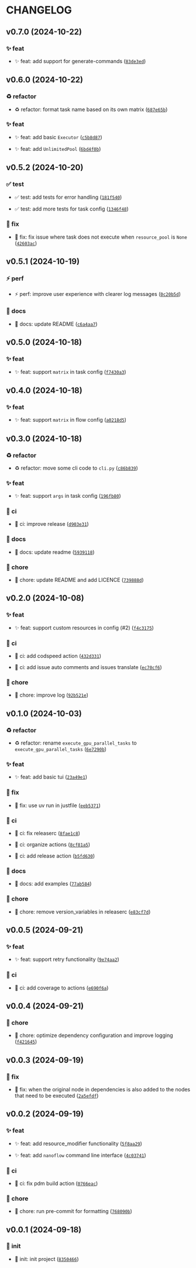 # CHANGELOG

## v0.7.0 (2024-10-22)

### ✨ feat

* ✨ feat: add support for generate-commands ([`83de3ed`](https://github.com/zrr-lab/nanoflow/commit/83de3edab873cd6a9630a3ab2908f3da6fbbf625))

## v0.6.0 (2024-10-22)

### ♻️ refactor

* ♻️ refactor: format task name based on its own matrix ([`687e65b`](https://github.com/zrr-lab/nanoflow/commit/687e65badabb225029933c967e58d2c7fe0655d0))

### ✨ feat

* ✨ feat: add basic `Executor` ([`c5b8d87`](https://github.com/zrr-lab/nanoflow/commit/c5b8d877387b5301d84090de0e36857af13571f1))

* ✨ feat: add `UnlimitedPool` ([`6bd4f0b`](https://github.com/zrr-lab/nanoflow/commit/6bd4f0bc52bf2f4df30850a7a32e2773703ced84))

## v0.5.2 (2024-10-20)

### ✅ test

* ✅ test: add tests for error handling ([`181f540`](https://github.com/zrr-lab/nanoflow/commit/181f5402bd9c6d3ae8ac180927cb7add5c1bdda3))

* ✅ test: add more tests for task config ([`1346f48`](https://github.com/zrr-lab/nanoflow/commit/1346f48323520f38c33984ca7b1700ac08d66638))

### 🐛 fix

* 🐛 fix: fix issue where task does not execute when `resource_pool` is `None` ([`42603ac`](https://github.com/zrr-lab/nanoflow/commit/42603ac017383608dbaad7dca1c482c9b149bff6))

## v0.5.1 (2024-10-19)

### ⚡ perf

* ⚡ perf: improve user experience with clearer log messages ([`0c20b5d`](https://github.com/zrr-lab/nanoflow/commit/0c20b5d2a698138183117259661ef4cdd5731e1b))

### 📝 docs

* 📝 docs: update README ([`c6a4aa7`](https://github.com/zrr-lab/nanoflow/commit/c6a4aa7d5dbf3adbe4c07dc92688154607e8f745))

## v0.5.0 (2024-10-18)

### ✨ feat

* ✨ feat: support `matrix` in task config ([`f7430a3`](https://github.com/zrr-lab/nanoflow/commit/f7430a3cd1a56221ab9b1660438a4c9b572d1c25))

## v0.4.0 (2024-10-18)

### ✨ feat

* ✨ feat: support `matrix` in flow config ([`a0218d5`](https://github.com/zrr-lab/nanoflow/commit/a0218d563098ee133c17524d3c527ec64a07575c))

## v0.3.0 (2024-10-18)

### ♻️ refactor

* ♻️ refactor: move some cli code to `cli.py` ([`c86b839`](https://github.com/zrr-lab/nanoflow/commit/c86b839b3e1a60a76653af68d1cdbece064e90f2))

### ✨ feat

* ✨ feat: support `args` in task config ([`196fb80`](https://github.com/zrr-lab/nanoflow/commit/196fb809671f369099252d9de5a213a8cda35173))

### 👷 ci

* 👷 ci: improve release ([`d903e31`](https://github.com/zrr-lab/nanoflow/commit/d903e31921d5c92e5e61d17175af67c019e39d0e))

### 📝 docs

* 📝 docs: update readme ([`5939118`](https://github.com/zrr-lab/nanoflow/commit/59391183b1ce531f22db498cbdf1b48271b5119c))

### 🔧 chore

* 🔧 chore: update README and add LICENCE ([`739888d`](https://github.com/zrr-lab/nanoflow/commit/739888dee5fc25fb1228b4d43450e33e765692de))

## v0.2.0 (2024-10-08)

### ✨ feat

* ✨ feat: support custom resources in config (#2) ([`f4c3175`](https://github.com/zrr-lab/nanoflow/commit/f4c3175df5a2d3a93f2b1f9d07e3f64f92ec47f2))

### 👷 ci

* 👷 ci: add codspeed action ([`432d331`](https://github.com/zrr-lab/nanoflow/commit/432d3316fda5ddb1483b376c6e1979fbf7627678))

* 👷 ci: add issue auto comments and issues translate ([`ec70cf6`](https://github.com/zrr-lab/nanoflow/commit/ec70cf65ffddd739d9e5e69f58e8ef73f17cd3df))

### 🔧 chore

* 🔧 chore: improve log ([`92b521e`](https://github.com/zrr-lab/nanoflow/commit/92b521e6f13ca243ac3030cbe0b2393b1f725753))

## v0.1.0 (2024-10-03)

### ♻️ refactor

* ♻️ refactor: rename `execute_gpu_parallel_tasks` to `execute_gpu_parallel_tasks` ([`6e7290b`](https://github.com/zrr-lab/nanoflow/commit/6e7290b6ebf909c05e82d9c78626944f9eee948b))

### ✨ feat

* ✨ feat: add basic tui ([`23a49e1`](https://github.com/zrr-lab/nanoflow/commit/23a49e1259949a0d2e06517d9c9bc78fd3a3cfef))

### 🐛 fix

* 🐛 fix: use uv run in justfile ([`eeb5371`](https://github.com/zrr-lab/nanoflow/commit/eeb5371dfb5184c27fb66dc2f8095f9a57628281))

### 👷 ci

* 👷 ci: fix releaserc ([`8fae1c8`](https://github.com/zrr-lab/nanoflow/commit/8fae1c831160cceac068b606b3492b7f4f3f9db4))

* 👷 ci: organize actions ([`8cf81a5`](https://github.com/zrr-lab/nanoflow/commit/8cf81a50a4052250e5e8b8baf594887566c3b059))

* 👷 ci: add release action ([`b5fd630`](https://github.com/zrr-lab/nanoflow/commit/b5fd6309f16777d5f9664d441744171db77f81c8))

### 📝 docs

* 📝 docs: add examples ([`77ab584`](https://github.com/zrr-lab/nanoflow/commit/77ab58432ddfa7b942821ffeafa0b5f65ce7dafe))

### 🔧 chore

* 🔧 chore: remove version_variables in releaserc ([`e83cf7d`](https://github.com/zrr-lab/nanoflow/commit/e83cf7d24eaf76108893a82eee21bf2c31aefffc))

## v0.0.5 (2024-09-21)

### ✨ feat

* ✨ feat: support retry functionality ([`9e74aa2`](https://github.com/zrr-lab/nanoflow/commit/9e74aa22e560aa80680a234519192f85e885d744))

### 👷 ci

* 👷 ci: add coverage to actions ([`e690f6a`](https://github.com/zrr-lab/nanoflow/commit/e690f6a292e9a67e3b0470731ce7f4bce0fcd2e6))

## v0.0.4 (2024-09-21)

### 🔧 chore

* 🔧 chore: optimize dependency configuration and improve logging ([`f421645`](https://github.com/zrr-lab/nanoflow/commit/f421645af9d0d0867f2634dc1a9a2f34cc5c9553))

## v0.0.3 (2024-09-19)

### 🐛 fix

* 🐛 fix: when the original node in dependencies is also added to the nodes that need to be executed ([`2a5efdf`](https://github.com/zrr-lab/nanoflow/commit/2a5efdf1ca49b479e9a64db2abb5552965cc900b))

## v0.0.2 (2024-09-19)

### ✨ feat

* ✨ feat: add resource_modifier functionality ([`5f8aa29`](https://github.com/zrr-lab/nanoflow/commit/5f8aa29966e7410361b1c688b685e25fe70649b5))

* ✨ feat: add `nanoflow` command line interface ([`4c03741`](https://github.com/zrr-lab/nanoflow/commit/4c03741f3406d96ad87592a47b7271b73f07fc33))

### 👷 ci

* 👷 ci: fix pdm build action ([`0766eac`](https://github.com/zrr-lab/nanoflow/commit/0766eac299928fa9e9f8778a113af0da898102c3))

### 🔧 chore

* 🔧 chore: run pre-commit for formatting ([`768090b`](https://github.com/zrr-lab/nanoflow/commit/768090b6e059ec49cc931bcac0eabe5d724febd3))

## v0.0.1 (2024-09-18)

### 🎉 init

* 🎉 init: init project ([`8350466`](https://github.com/zrr-lab/nanoflow/commit/8350466c0dd45bc9d1c64d8a12b9677baf0f90f5))
